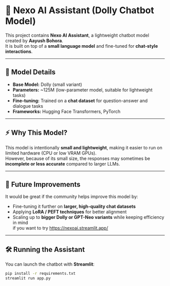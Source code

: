 # 🤖 Nexo AI Assistant (Dolly Chatbot Model)

This project contains **Nexo AI Assistant**, a lightweight chatbot model created by **Aayush Bohora**.  
It is built on top of a **small language model** and fine-tuned for **chat-style interactions**.  

---

## 📌 Model Details
- **Base Model:** Dolly (small variant)  
- **Parameters:** ~125M (low-parameter model, suitable for lightweight tasks)  
- **Fine-tuning:** Trained on a **chat dataset** for question-answer and dialogue tasks  
- **Frameworks:** Hugging Face Transformers, PyTorch  

---

## ⚡ Why This Model?
This model is intentionally **small and lightweight**, making it easier to run on limited hardware (CPU or low VRAM GPUs).  
However, because of its small size, the responses may sometimes be **incomplete or less accurate** compared to larger LLMs.  

---

## 🚀 Future Improvements
It would be great if the community helps improve this model by:
- Fine-tuning it further on **larger, high-quality chat datasets**  
- Applying **LoRA / PEFT techniques** for better alignment  
- Scaling up to **bigger Dolly or GPT-Neo variants** while keeping efficiency in mind  
 if you want to try https://nexoai.streamlit.app/
---

## 🛠️ Running the Assistant
You can launch the chatbot with **Streamlit**:

```bash
pip install -r requirements.txt
streamlit run app.py
